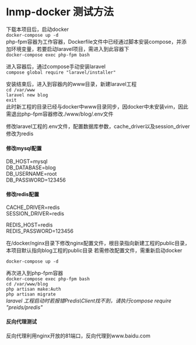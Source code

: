 # lnmp-docker 测试方法

下载本项目后，启动docker  
`docker-compose up -d`  
php-fpm容器为工作容器，Dockerfile文件中已经通过脚本安装compose，并添加环境变量，若要启动laravel项目，需进入到此容器下   
`docker-compose exec php-fpm bash`  

进入容器后，通过compose手动安装laravel    
`compose global require "laravel/installer"`    

安装结束后，进入到容器内的www目录，新建laravel工程   
`cd /var/www`  
`laravel new blog`   
`exit`  
此时新工程的目录已经与docker中www目录同步，因docker中未安装vim，因此需退出php-fpm容器修改./www/blog/.env文件  

修改laravel工程的.env文件，配置数据库参数，cache_driver以及session_driver修改为redis   
#### 修改mysql配置
DB_HOST=mysql  
DB_DATABASE=blog  
DB_USERNAME=root  
DB_PASSWORD=123456  

#### 修改redis配置
CACHE_DRIVER=redis  
SESSION_DRIVER=redis  

REDIS_HOST=redis  
REDIS_PASSWORD=123456  

在/docker/nginx目录下修改nginx配置文件，根目录指向新建工程的public目录，本项目默认指向blog工程的public目录
若需修改配置文件，需重新启动docker

`docker-compose up -d`

再次进入到php-fpm容器  
`docker-compose exec php-fpm bash`  
`cd /var/www/blog`  
`php artisan make:Auth`  
`php artisan migrate`  
*laravel 工程启动时若报错Predis\Client找不到，请执行compose require "preids/predis"*  

#### 反向代理测试
反向代理利用nginx开放的81端口，反向代理到www.baidu.com

